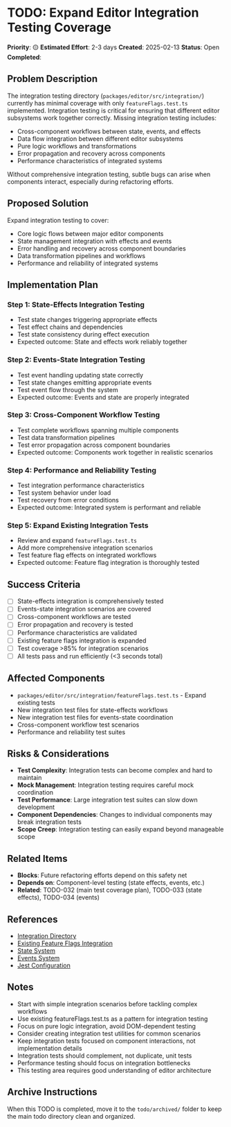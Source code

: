 # TODO: Expand Editor Integration Testing Coverage

**Priority**: 🟡
**Estimated Effort**: 2-3 days
**Created**: 2025-02-13
**Status**: Open
**Completed**: 

## Problem Description

The integration testing directory (`packages/editor/src/integration/`) currently has minimal coverage with only `featureFlags.test.ts` implemented. Integration testing is critical for ensuring that different editor subsystems work together correctly. Missing integration testing includes:

- Cross-component workflows between state, events, and effects
- Data flow integration between different editor subsystems
- Pure logic workflows and transformations
- Error propagation and recovery across components
- Performance characteristics of integrated systems

Without comprehensive integration testing, subtle bugs can arise when components interact, especially during refactoring efforts.

## Proposed Solution

Expand integration testing to cover:
- Core logic flows between major editor components
- State management integration with effects and events
- Error handling and recovery across component boundaries
- Data transformation pipelines and workflows
- Performance and reliability of integrated systems


## Implementation Plan

### Step 1: State-Effects Integration Testing
- Test state changes triggering appropriate effects
- Test effect chains and dependencies
- Test state consistency during effect execution
- Expected outcome: State and effects work reliably together

### Step 2: Events-State Integration Testing
- Test event handling updating state correctly
- Test state changes emitting appropriate events
- Test event flow through the system
- Expected outcome: Events and state are properly integrated

### Step 3: Cross-Component Workflow Testing
- Test complete workflows spanning multiple components
- Test data transformation pipelines
- Test error propagation across component boundaries
- Expected outcome: Components work together in realistic scenarios

### Step 4: Performance and Reliability Testing
- Test integration performance characteristics
- Test system behavior under load
- Test recovery from error conditions
- Expected outcome: Integrated system is performant and reliable

### Step 5: Expand Existing Integration Tests
- Review and expand `featureFlags.test.ts`
- Add more comprehensive integration scenarios
- Test feature flag effects on integrated workflows
- Expected outcome: Feature flag integration is thoroughly tested

## Success Criteria

- [ ] State-effects integration is comprehensively tested
- [ ] Events-state integration scenarios are covered
- [ ] Cross-component workflows are tested
- [ ] Error propagation and recovery is tested
- [ ] Performance characteristics are validated
- [ ] Existing feature flags integration is expanded
- [ ] Test coverage >85% for integration scenarios
- [ ] All tests pass and run efficiently (<3 seconds total)

## Affected Components

- `packages/editor/src/integration/featureFlags.test.ts` - Expand existing tests
- New integration test files for state-effects workflows
- New integration test files for events-state coordination
- Cross-component workflow test scenarios
- Performance and reliability test suites

## Risks & Considerations

- **Test Complexity**: Integration tests can become complex and hard to maintain
- **Mock Management**: Integration testing requires careful mock coordination
- **Test Performance**: Large integration test suites can slow down development
- **Component Dependencies**: Changes to individual components may break integration tests
- **Scope Creep**: Integration testing can easily expand beyond manageable scope

## Related Items

- **Blocks**: Future refactoring efforts depend on this safety net
- **Depends on**: Component-level testing (state effects, events, etc.)
- **Related**: TODO-032 (main test coverage plan), TODO-033 (state effects), TODO-034 (events)

## References

- [Integration Directory](packages/editor/src/integration/)
- [Existing Feature Flags Integration](packages/editor/src/integration/featureFlags.test.ts)
- [State System](packages/editor/src/state/)
- [Events System](packages/editor/src/events/)
- [Jest Configuration](packages/editor/jest.config.js)

## Notes

- Start with simple integration scenarios before tackling complex workflows
- Use existing featureFlags.test.ts as a pattern for integration testing
- Focus on pure logic integration, avoid DOM-dependent testing
- Consider creating integration test utilities for common scenarios
- Keep integration tests focused on component interactions, not implementation details
- Integration tests should complement, not duplicate, unit tests
- Performance testing should focus on integration bottlenecks
- This testing area requires good understanding of editor architecture

## Archive Instructions

When this TODO is completed, move it to the `todo/archived/` folder to keep the main todo directory clean and organized.
